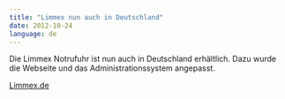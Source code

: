 ```yaml
---
title: "Limmex nun auch in Deutschland"
date: 2012-10-24
language: de
---
```


Die Limmex Notrufuhr ist nun auch in Deutschland erhältlich. Dazu wurde die Webseite und das Administrationssystem angepasst.

[Limmex.de](https://www.limmex.com/de/de)
